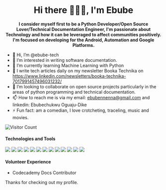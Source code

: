 <h1 align="center">Hi there 🙋🏾‍♀️, I'm Ebube</h1>

<p align="center"><b>I consider myself first to be a Python Developer/Open Source Lover/Technical Documentation Engineer, I'm passionate about Technology and how it can be leveraged to affect communities positively. I'm focused on developing for the Android, Automation and Google Platforms.</b></p>

- 👋 Hi, I’m @ebube-tech
- 👀 I’m interested in writing software documentation.
- 🌱 I’m currently learning Machine Learning with Python
- 🔭 I write tech articles daily on my newsletter Booka Technika on https://www.linkedin.com/newsletters/booka-technika-7017991457496031232/
- 💞️ I’m looking to collaborate on open source projects particularly in the areas of python programming and technical documentation.
- 📫 How to reach me is via my email: ebubennenna@gmail.com and linkedin: Ebubechukwu Oguaju-Dike
- ⚡ Fun fact: am a comedian, I love crotcheting, traceling, music and movies.

![Visitor Count](https://profile-counter.glitch.me/{ebube-tech}/count.svg)


#### Technologies and Tools

<p>
<img src="https://img.shields.io/badge/html5%20-%23E34F26.svg?&style=for-the-badge&logo=html5&logoColor=white"/>
<img src="https://img.shields.io/badge/git%20-%23F05033.svg?&style=for-the-badge&logo=git&logoColor=white"/>
<img src="https://img.shields.io/badge/github%20-%23121011.svg?&style=for-the-badge&logo=github&logoColor=white"/>
<img src="https://img.shields.io/badge/bitbucket%20-%230047B3.svg?&style=for-the-badge&logo=bitbucket&logoColor=white"/>
<img src="https://img.shields.io/badge/mysql-%2300f.svg?&style=for-the-badge&logo=mysql&logoColor=white"/>
<img src ="https://img.shields.io/badge/MongoDB-%234ea94b.svg?&style=for-the-badge&logo=mongodb&logoColor=white"/>
<img src ="https://img.shields.io/badge/sqlite-%2307405e.svg?&style=for-the-badge&logo=sqlite&logoColor=white"/>
<img src ="https://img.shields.io/badge/android-%2307405e.svg?&style=for-the-badge&logo=android&logoColor=white"/>
<img src="https://img.shields.io/badge/kotlin-%230095D5.svg?&style=for-the-badge&logo=kotlin&logoColor=white"/>
<img src="https://img.shields.io/badge/github%20actions%20-%232671E5.svg?&style=for-the-badge&logo=github%20actions&logoColor=white"/>
<img src="https://img.shields.io/badge/adobe%20xd%20-%23FF26BE.svg?&style=for-the-badge&logo=adobe%20xd&logoColor=white"/>
<img src="https://img.shields.io/badge/figma%20-%23F24E1E.svg?&style=for-the-badge&logo=figma&logoColor=white"/>
<img src="https://img.shields.io/badge/markdown-%23000000.svg?&style=for-the-badge&logo=markdown&logoColor=white"/>
</p>


#### Volunteer Experience

- Codecademy Docs Contributor

Thanks for checking out my profile.

